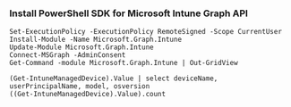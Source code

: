 ### Install PowerShell SDK for Microsoft Intune Graph API

```
Set-ExecutionPolicy -ExecutionPolicy RemoteSigned -Scope CurrentUser
Install-Module -Name Microsoft.Graph.Intune
Update-Module Microsoft.Graph.Intune
Connect-MSGraph -AdminConsent
Get-Command -module Microsoft.Graph.Intune | Out-GridView
```
```
(Get-IntuneManagedDevice).Value | select deviceName, userPrincipalName, model, osversion
((Get-IntuneManagedDevice).Value).count
````
